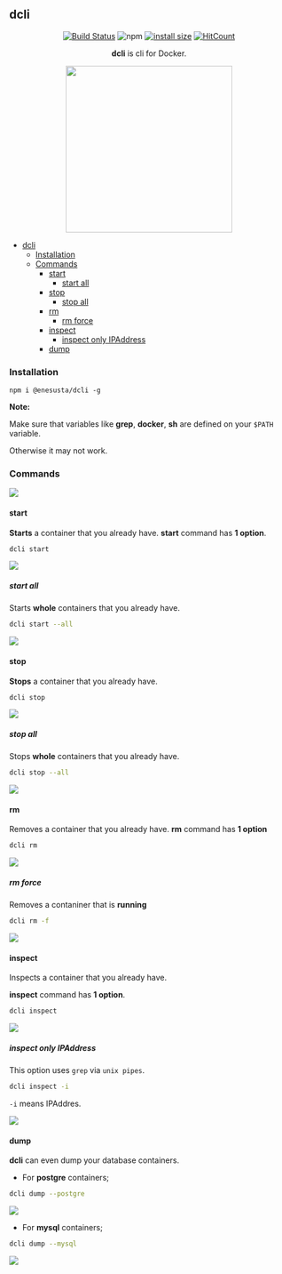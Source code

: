 
## dcli

<div align="center">

[![Build Status](https://travis-ci.com/enesusta/dcli.svg?branch=master)](https://travis-ci.com/enesusta/dcli)
![npm](https://img.shields.io/npm/v/@enesusta/dcli?color=green)
[![install size](https://packagephobia.now.sh/badge?p=@enesusta/dcli)](https://packagephobia.now.sh/result?p=@enesusta/dcli)
[![HitCount](http://hits.dwyl.com/enesusta/dcli.svg)](http://hits.dwyl.com/enesusta/dcli)

**dcli** is cli for Docker.

</div>

<p align="center">
<img src="https://res.cloudinary.com/practicaldev/image/fetch/s--J3E8KS70--/c_limit%2Cf_auto%2Cfl_progressive%2Cq_auto%2Cw_880/https://cdn-images-1.medium.com/max/1024/1%2AE33brkN6zivLSb-D9i-CdQ.png" width=300 height=300>
</p>


- [dcli](#dcli)
  - [Installation](#installation)
  - [Commands](#commands)
    - [start](#start)
      - [start all](#start-all)
    - [stop](#stop)
      - [stop all](#stop-all)
    - [rm](#rm)
      - [rm force](#rm-force)
    - [inspect](#inspect)
      - [inspect only IPAddress](#inspect-only-ipaddress)
    - [dump](#dump)


### Installation

```npm
npm i @enesusta/dcli -g
```

**Note:**

Make sure that variables like **grep**, **docker**, **sh** are defined on your `$PATH` variable.

Otherwise it may not work.


### Commands

![](https://raw.githubusercontent.com/enesusta/assets-host-for-github-pages/assets/dcli/dcli.gif)

#### start

**Starts** a container that you already have.
**start** command has **1 option**.

```bash
dcli start
```

![](https://raw.githubusercontent.com/enesusta/assets-host-for-github-pages/assets/dcli/dcli-start-1.gif)

##### start all

Starts **whole** containers that you already have.

```bash
dcli start --all
```
![](https://raw.githubusercontent.com/enesusta/assets-host-for-github-pages/assets/dcli/dcli-start-2.gif)

#### stop

**Stops** a container that you already have.

```bash
dcli stop
```
![]( https://raw.githubusercontent.com/enesusta/assets-host-for-github-pages/assets/dcli/dcli-stop-1.gif)

##### stop all

Stops **whole** containers that you already have.

```bash
dcli stop --all
```

![](https://raw.githubusercontent.com/enesusta/assets-host-for-github-pages/assets/dcli/dcli-stop-2.gif)

#### rm

Removes a container that you already have.
**rm** command has **1 option**

```bash
dcli rm
```

![](https://raw.githubusercontent.com/enesusta/assets-host-for-github-pages/assets/dcli/dcli-rm-1.gif)

##### rm force

Removes a contaniner that is **running**

```bash
dcli rm -f
```

![](https://raw.githubusercontent.com/enesusta/assets-host-for-github-pages/assets/dcli/dcli-rm-2.gif)


#### inspect

Inspects a container that you already have.  

**inspect** command has **1 option**.

```bash
dcli inspect
```

![](https://raw.githubusercontent.com/enesusta/assets-host-for-github-pages/assets/dcli/dcli-inspect.gif)


##### inspect only IPAddress

This option uses `grep` via `unix pipes`.

```bash
dcli inspect -i
```

`-i` means IPAddres.

![]( https://raw.githubusercontent.com/enesusta/assets-host-for-github-pages/assets/dcli/dcli-inspect-2.gif)

#### dump

**dcli** can even dump your database containers.

- For **postgre** containers;

```bash
dcli dump --postgre
```

![](https://raw.githubusercontent.com/enesusta/assets-host-for-github-pages/assets/dcli/dcli-dump-postgre.gif)

- For **mysql** containers;

```bash
dcli dump --mysql
```

![]( https://raw.githubusercontent.com/enesusta/assets-host-for-github-pages/assets/dcli/dcli-dump-mysql.gif)


































